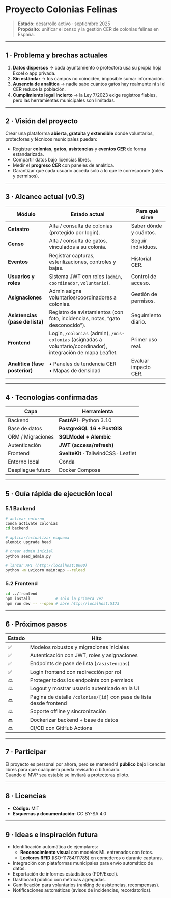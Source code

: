 # Proyecto Colonias Felinas

> **Estado:** desarrollo activo · septiembre 2025  
> **Propósito:** unificar el censo y la gestión CER de colonias felinas en España.

---

## 1 · Problema y brechas actuales

1. **Datos dispersos** → cada ayuntamiento o protectora usa su propia hoja Excel o app privada.  
2. **Sin estándar** → los campos no coinciden, imposible sumar información.  
3. **Ausencia de analítica** → nadie sabe cuántos gatos hay realmente ni si el CER reduce la población.  
4. **Cumplimiento legal incierto** → la Ley 7/2023 exige registros fiables, pero las herramientas municipales son limitadas.

---

## 2 · Visión del proyecto

Crear una plataforma **abierta, gratuita y extensible** donde voluntarios, protectoras y técnicos municipales puedan:

- Registrar **colonias**, **gatos**, **asistencias** y **eventos CER** de forma estandarizada.  
- Compartir datos bajo licencias libres.  
- Medir el **progreso CER** con paneles de analítica.  
- Garantizar que cada usuario acceda solo a lo que le corresponde (roles y permisos).

---

## 3 · Alcance actual (v0.3)

| Módulo | Estado actual | Para qué sirve |
|--------|---------------|----------------|
| **Catastro** | Alta / consulta de colonias (protegido por login). | Saber dónde y cuántos. |
| **Censo** | Alta / consulta de gatos, vinculados a su colonia. | Seguir individuos. |
| **Eventos** | Registrar capturas, esterilizaciones, controles y bajas. | Historial CER. |
| **Usuarios y roles** | Sistema JWT con roles (`admin`, `coordinador`, `voluntario`). | Control de acceso. |
| **Asignaciones** | Admin asigna voluntarios/coordinadores a colonias. | Gestión de permisos. |
| **Asistencias (pase de lista)** | Registro de avistamientos (con foto, incidencias, notas, “gato desconocido”). | Seguimiento diario. |
| **Frontend** | Login, `/colonias` (admin), `/mis-colonias` (asignadas a voluntario/coordinador), integración de mapa Leaflet. | Primer uso real. |
| **Analítica (fase posterior)** | • Paneles de tendencia CER<br>• Mapas de densidad | Evaluar impacto CER. |

---

## 4 · Tecnologías confirmadas

| Capa | Herramienta |
|------|-------------|
| Backend | **FastAPI** · Python 3.10 |
| Base de datos | **PostgreSQL 16 + PostGIS** |
| ORM / Migraciones | **SQLModel + Alembic** |
| Autenticación | **JWT (access/refresh)** |
| Frontend | **SvelteKit** · TailwindCSS · Leaflet |
| Entorno local | Conda |
| Despliegue futuro | Docker Compose |

---

## 5 · Guía rápida de ejecución local

### 5.1 Backend

```bash
# activar entorno
conda activate colonias
cd backend

# aplicar/actualizar esquema
alembic upgrade head

# crear admin inicial
python seed_admin.py

# lanzar API (http://localhost:8000)
python -m uvicorn main:app --reload
```

### 5.2 Frontend

```bash
cd ../frontend
npm install           # solo la primera vez
npm run dev -- --open # abre http://localhost:5173
```

---

## 6 · Próximos pasos

| Estado | Hito |
|--------|------|
| ✅ | Modelos robustos y migraciones iniciales |
| ✅ | Autenticación con JWT, roles y asignaciones |
| ✅ | Endpoints de pase de lista (`/asistencias`) |
| ✅ | Login frontend con redirección por rol |
| 🔜 | Proteger todos los endpoints con permisos |
| 🔜 | Logout y mostrar usuario autenticado en la UI |
| 🔜 | Página de detalle `/colonias/[id]` con pase de lista desde frontend |
| 🔜 | Soporte offline y sincronización |
| 🔜 | Dockerizar backend + base de datos |
| 🔜 | CI/CD con GitHub Actions |

---

## 7 · Participar

El proyecto es personal por ahora, pero se mantendrá **público** bajo licencias libres para que cualquiera pueda revisarlo o bifurcarlo.  
Cuando el MVP sea estable se invitará a protectoras piloto.

---

## 8 · Licencias

- **Código:** MIT  
- **Esquemas y documentación:** CC BY-SA 4.0  

---

## 9 · Ideas e inspiración futura

- Identificación automática de ejemplares:
  - **Reconocimiento visual** con modelos ML entrenados con fotos.
  - **Lectores RFID** (ISO-11784/11785) en comederos o durante capturas.  
- Integración con plataformas municipales para envío automático de datos.  
- Exportación de informes estadísticos (PDF/Excel).  
- Dashboard público con métricas agregadas.  
- Gamificación para voluntarios (ranking de asistencias, recompensas).  
- Notificaciones automáticas (avisos de incidencias, recordatorios).  
